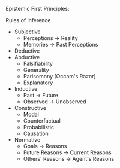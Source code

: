 Epistemic First Principles:

Rules of inference

- Subjective
    - Perceptions -> Reality
    - Memories -> Past Perceptions
- Deductive
- Abductive
	- Falsifiability
	- Generality
	- Parisomony (Occam's Razor)
	- Explanatory
- Inductive
    - Past -> Future
    - Observed -> Unobserved
- Constructive
    - Modal
    - Counterfactual
    - Probabilistic
    - Causation
- Normative
    - Goals -> Reasons
    - Future Reasons -> Current Reasons
    - Others' Reasons -> Agent's Reasons